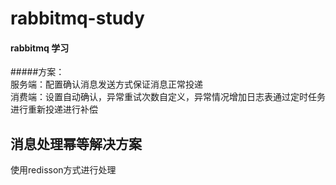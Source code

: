 # rabbitmq-study
 #### rabbitmq 学习  
 #####方案：  
   服务端：配置确认消息发送方式保证消息正常投递  
   消费端：设置自动确认，异常重试次数自定义，异常情况增加日志表通过定时任务进行重新投递进行补偿  
   
   ## 消息处理幂等解决方案
   
   使用redisson方式进行处理

